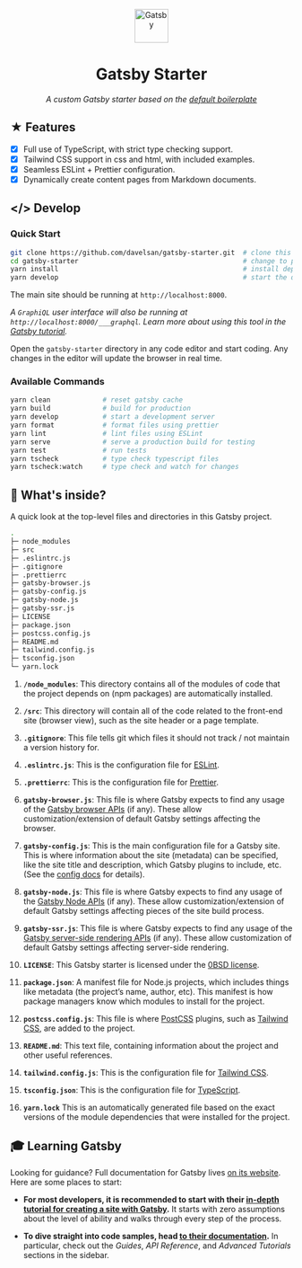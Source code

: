 <p align="center">
  <a href="https://www.gatsbyjs.com">
    <img alt="Gatsby" src="https://www.gatsbyjs.com/Gatsby-Monogram.svg" width="60" />
  </a>
</p>
<h1 align="center">
  Gatsby Starter
</h1>
<p align="center">
  <i>A custom Gatsby starter based on the
  <a href="https://github.com/gatsbyjs/gatsby-starter-default">
    default boilerplate
  </a>
  </i>
</p>

## &#9733; Features

- [x] Full use of TypeScript, with strict type checking support.
- [x] Tailwind CSS support in css and html, with included examples.
- [x] Seamless ESLint + Prettier configuration.
- [x] Dynamically create content pages from Markdown documents.

## &lt;/&gt; Develop

### Quick Start

```sh
git clone https://github.com/davelsan/gatsby-starter.git  # clone this repository
cd gatsby-starter                                         # change to project directory
yarn install                                              # install dependencies
yarn develop                                              # start the development server
```

The main site should be running at `http://localhost:8000`.

_A `GraphiQL` user interface will also be running at `http://localhost:8000/___graphql`. Learn more about using this tool in the [Gatsby tutorial](https://www.gatsbyjs.com/tutorial/part-five/#introducing-graphiql)._

Open the `gatsby-starter` directory in any code editor and start coding. Any changes in the editor will update the browser in real time.

### Available Commands

```sh
yarn clean             # reset gatsby cache
yarn build             # build for production
yarn develop           # start a development server
yarn format            # format files using prettier
yarn lint              # lint files using ESLint
yarn serve             # serve a production build for testing
yarn test              # run tests
yarn tscheck           # type check typescript files
yarn tscheck:watch     # type check and watch for changes
```

## &#x1F50E; What's inside?

A quick look at the top-level files and directories in this Gatsby project.

```sh
.
├─ node_modules
├─ src
├─ .eslintrc.js
├─ .gitignore
├─ .prettierrc
├─ gatsby-browser.js
├─ gatsby-config.js
├─ gatsby-node.js
├─ gatsby-ssr.js
├─ LICENSE
├─ package.json
├─ postcss.config.js
├─ README.md
├─ tailwind.config.js
├─ tsconfig.json
└─ yarn.lock
```

1.  **`/node_modules`**: This directory contains all of the modules of code that the project depends on (npm packages) are automatically installed.

2.  **`/src`**: This directory will contain all of the code related to the front-end site (browser view), such as the site header or a page template.

3.  **`.gitignore`**: This file tells git which files it should not track / not maintain a version history for.

4.  **`.eslintrc.js`**: This is the configuration file for [ESLint](https://eslint.org).

5.  **`.prettierrc`**: This is the configuration file for [Prettier](https://prettier.io/).

6.  **`gatsby-browser.js`**: This file is where Gatsby expects to find any usage of the [Gatsby browser APIs](https://www.gatsbyjs.com/docs/browser-apis/) (if any). These allow customization/extension of default Gatsby settings affecting the browser.

7.  **`gatsby-config.js`**: This is the main configuration file for a Gatsby site. This is where information about the site (metadata) can be specified, like the site title and description, which Gatsby plugins to include, etc. (See the [config docs](https://www.gatsbyjs.com/docs/gatsby-config/) for details).

8.  **`gatsby-node.js`**: This file is where Gatsby expects to find any usage of the [Gatsby Node APIs](https://www.gatsbyjs.com/docs/node-apis/) (if any). These allow customization/extension of default Gatsby settings affecting pieces of the site build process.

9.  **`gatsby-ssr.js`**: This file is where Gatsby expects to find any usage of the [Gatsby server-side rendering APIs](https://www.gatsbyjs.com/docs/ssr-apis/) (if any). These allow customization of default Gatsby settings affecting server-side rendering.

10. **`LICENSE`**: This Gatsby starter is licensed under the [0BSD license](https://choosealicense.com/licenses/0bsd/).

11. **`package.json`**: A manifest file for Node.js projects, which includes things like metadata (the project’s name, author, etc). This manifest is how package managers know which modules to install for the project.

12. **`postcss.config.js`**: This file is where [PostCSS](https://postcss.org) plugins, such as [Tailwind CSS](https://tailwindcss.com/), are added to the project.

13. **`README.md`**: This text file, containing information about the project and other useful references.

14. **`tailwind.config.js`**: This is the configuration file for [Tailwind CSS](https://tailwindcss.com/).

15. **`tsconfig.json`**: This is the configuration file for [TypeScript](https://www.typescriptlang.org/docs/handbook/tsconfig-json.html).

16. **`yarn.lock`** This is an automatically generated file based on the exact versions of the module dependencies that were installed for the project.

## 🎓 Learning Gatsby

Looking for guidance? Full documentation for Gatsby lives [on its website](https://www.gatsbyjs.com/). Here are some places to start:

- **For most developers, it is recommended to start with their [in-depth tutorial for creating a site with Gatsby](https://www.gatsbyjs.com/tutorial/).** It starts with zero assumptions about the level of ability and walks through every step of the process.

- **To dive straight into code samples, head [to their documentation](https://www.gatsbyjs.com/docs/).** In particular, check out the _Guides_, _API Reference_, and _Advanced Tutorials_ sections in the sidebar.
